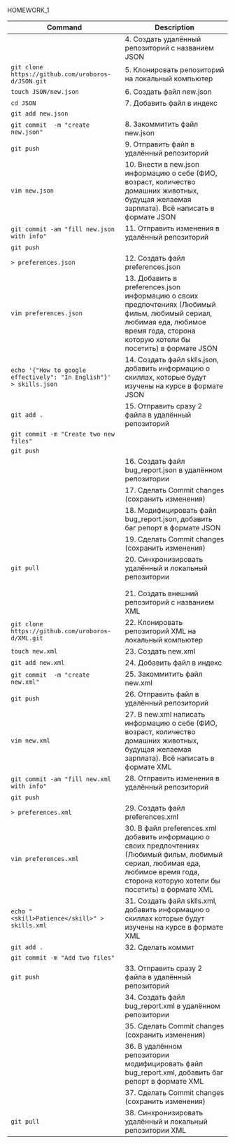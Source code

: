 HOMEWORK_1

| Command | Description |
| --- | --- |
|                                                |       4. Создать удалённый репозиторий c названием JSON |
| `git clone https://github.com/uroboros-d/JSON.git`|    5. Клонировать репозиторий на локальный компьютер |
| `touch JSON/new.json  `|                               6. Создать файл new.json |
| `cd JSON  `|                                    7. Добавить файл в индекс |
| `git add new.json  `|
| `git commit  -m "create new.json"`|                       8. Закоммитить файл new.json |
| `git push  `|                                           9. Отправить файл в удалённый репозиторий |
| `vim new.json `|                                        10. Внести в new.json информацию о себе (ФИО, возраст, количество домашних животных, будущая желаемая зарплата). Всё написать в формате JSON |
| `git commit -am "fill new.json with info"`|             11. Отправить изменения в удалённый репозиторий |
| `git push`||
| `> preferences.json  `|                                 12. Создать файл preferences.json |
| `vim preferences.json  `|                            13.  Добавить в preferences.json информацию о своих предпочтениях (Любимый фильм, любимый сериал, любимая еда, любимое время года, сторона которую хотели бы посетить) в формате JSON |
| `echo '{"How to google effectively": "In English"}' > skills.json`| 14. Создать файл sklls.json, добавить информацию о скиллах, которые будут изучены на курсе в формате JSON |
| `git add . `|                                          15. Отправить сразу 2 файла в удалённый репозиторий |
| `git commit -m "Create two new files"`|
| `git push`| |
|                                                    | 16. Создать файл bug_report.json в удалённом репозитории|
|                                                    | 17. Сделать Commit changes (сохранить изменения) |
 |                                                    | 18. Модифицировать файл bug_report.json, добавить баг репорт в формате JSON |
|                                                    | 19. Сделать Commit changes (сохранить изменения) |
| `git pull`|                                           20. Синхронизировать удалённый и локальный репозитории |
| ||
|||
|                                                     | 21. Создать внешний репозиторий c названием XML |
| `git clone https://github.com/uroboros-d/XML.git`|    22. Клонировать репозиторий XML на локальный компьютер |
| `touch new.xml`|                                      23. Создать new.xml |
| `git add new.xml `|                                   24. Добавить файл в индекс |
| `git commit  -m "create new.xml"`|                    25. Закоммитить файл new.xml |
| `git push `|                                          26. Отправить файл в удалённый репозиторий |
| `vim new.xml `|                                       27. В new.xml написать информацию о себе (ФИО, возраст, количество домашних животных, будущая желаемая зарплата). Всё написать в формате XML |
| `git commit -am "fill new.xml with info" `|           28. Отправить изменения в удалённый репозиторий |
| `git push`|
| `> preferences.xml `|                                 29. Создать файл preferences.xml |
| `vim preferences.xml  `|                              30. В файл preferences.xml добавить информацию о своих предпочтениях (Любимый фильм, любимый сериал, любимая еда, любимое время года, сторона которую хотели бы посетить) в формате XML |
| `echo "<skill>Patience</skill>" > skills.xml `|       31. Создать файл sklls.xml, добавить информацию о скиллах которые будут изучены на курсе в формате XML |
| `git add . `|                                         32. Сделать коммит |
| `git commit -m "Add two files"`|
| `git push`|                                           33. Отправить сразу 2 файла в удалённый репозиторий |
 |                                                   |  34. Создать файл bug_report.xml в удалённом репозитории |
|                                                    |  35. Сделать Commit changes (сохранить изменения) |
|                                                    |  36. В удалённом репозитории модифицировать файл bug_report.xml, добавить баг репорт в формате XML |
|                                                    |  37. Сделать Commit changes (сохранить изменения) |
| `git pull `|                                          38. Синхронизировать удалённый и локальный репозитории XML |
